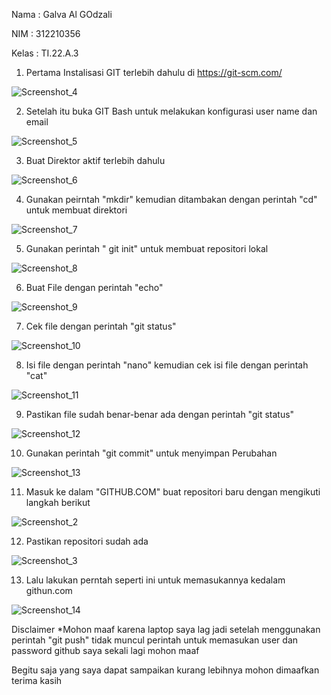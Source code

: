 Nama : Galva Al GOdzali

NIM : 312210356

Kelas : TI.22.A.3

1. Pertama Instalisasi GIT terlebih dahulu di https://git-scm.com/


![Screenshot_4](https://user-images.githubusercontent.com/115516730/196017027-1d35df9f-519c-419d-b671-37b397ae6cf0.png)

2. Setelah itu buka GIT Bash untuk melakukan konfigurasi user name dan email


![Screenshot_5](https://user-images.githubusercontent.com/115516730/196017224-631370da-158b-47ec-b221-114836200802.png)

3. Buat Direktor aktif terlebih dahulu


![Screenshot_6](https://user-images.githubusercontent.com/115516730/196017184-207264ac-63c9-48c7-825b-3d5410a408ba.png)

4. Gunakan peirntah "mkdir" kemudian ditambakan dengan perintah "cd" untuk membuat direktori 


![Screenshot_7](https://user-images.githubusercontent.com/115516730/196017309-75507035-ed15-4f5b-9eb4-f4c80805d6ce.png)

5. Gunakan perintah " git init" untuk membuat repositori lokal


![Screenshot_8](https://user-images.githubusercontent.com/115516730/196017331-51ecfa02-2f18-47c6-b56f-bc78686fef14.png)

6. Buat File dengan perintah "echo"


![Screenshot_9](https://user-images.githubusercontent.com/115516730/196017447-d628c0bb-e8e7-4096-adc9-7468c3fb90b9.png)

7. Cek file dengan perintah "git status"


![Screenshot_10](https://user-images.githubusercontent.com/115516730/196017496-37578d35-3dec-4349-9ef7-a9c90db46d3c.png)

8. Isi file dengan perintah "nano" kemudian cek isi file dengan perintah "cat"


![Screenshot_11](https://user-images.githubusercontent.com/115516730/196017551-24bddc5b-5093-4569-a96c-6950f1eca9d1.png)

9. Pastikan file sudah benar-benar ada dengan perintah "git status"


![Screenshot_12](https://user-images.githubusercontent.com/115516730/196017617-2c017acf-d73a-4140-b6c7-c44c0a1be6ac.png)

10. Gunakan perintah "git commit" untuk menyimpan Perubahan



![Screenshot_13](https://user-images.githubusercontent.com/115516730/196017668-ef3aafa4-ae9a-4a4d-a62e-426216ac8c62.png)


11. Masuk ke dalam "GITHUB.COM" buat repositori baru dengan mengikuti langkah berikut 


![Screenshot_2](https://user-images.githubusercontent.com/115516730/196017732-d080908a-c149-4c6f-9852-6d508486520f.png)


12. Pastikan repositori sudah ada


![Screenshot_3](https://user-images.githubusercontent.com/115516730/196017742-b208f325-07df-45d9-8dcb-f5089a498bf7.png)


13. Lalu lakukan perntah seperti ini untuk memasukannya kedalam githun.com


![Screenshot_14](https://user-images.githubusercontent.com/115516730/196018078-74628122-fa9c-4334-a892-b9a5184e5b8f.png)

Disclaimer *Mohon maaf karena laptop saya lag jadi setelah menggunakan perintah "git push" tidak muncul perintah untuk memasukan user dan password github saya sekali lagi mohon maaf




Begitu saja yang saya dapat sampaikan kurang lebihnya mohon dimaafkan terima kasih
